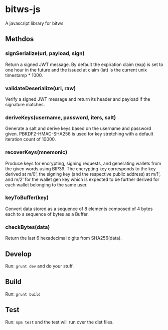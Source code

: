 # bitws-js
A javascript library for bitws

## Methdos

### signSerialize(url, payload, sign)
Return a signed JWT message. By default the expiration claim (exp) is set to one hour in the future and the issued at claim (iat) is the current unix timestamp * 1000.

### validateDeserialize(url, raw)
Verify a signed JWT message and return its header and payload if the signature matches.

### deriveKeys(username, password, iters, salt)
Generate a salt and derive keys based on the username and password given. PBKDF2-HMAC-SHA256 is used for key stretching with a default iteration count of 10000.

### recoverKeys(mnemonic)
Produce keys for encrypting, signing requests, and generating wallets from the given words using BIP39. The encrypting key corresponds to the key derived at m/0', the signing key (and the respective public address) at m/1', and m/2' for the wallet gen key which is expected to be further derived for each wallet belonging to the same user.

### keyToBuffer(key)
Convert data stored as a sequence of 8 elements composed of 4 bytes each to a sequence of bytes as a Buffer.

### checkBytes(data)
Return the last 6 hexadecimal digits from SHA256(data).

## Develop
Run: `grunt dev` and do your stuff.

## Build
Run: `grunt build`

## Test
Run: `npm test` and the test will run over the dist files.
